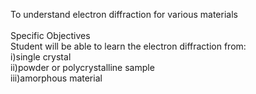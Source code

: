 To understand electron diffraction for various materials<br><br>
Specific Objectives<br>
Student will be able to learn the electron diffraction from: <br>
i)single crystal<br>
ii)powder or polycrystalline sample<br>
iii)amorphous material
